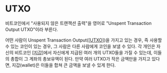 # UTXO

비트코인에서 "사용되지 않은 트랜잭션 출력"을 영어로 "Unspent Transaction Output UTXO"이라 부른다.

어떤 사람이 Unspent Transaction Output([[UTXO]])을 가지고 있는 경우, 즉 사용할 수 있는 코인이 있는 경우, 그 사람은 다른 사람에게 코인을 보낼 수 있다. 각 개인은 자신의 비트코인 [[지갑]](wallet)에서 자신에게 지급된 여러 개의 UTXO들을 가질 수 있는데, 이들의 총합이 그 계좌의 총보유액이 된다. 만약 여러 UTXO가 작은 금액만을 가지고 있다면, 지갑(wallet)은 이들을 합쳐 큰 금액을 보낼 수 있게 한다.

[//begin]: # "Autogenerated link references for markdown compatibility"
[UTXO]: UTXO "UTXO"
[//end]: # "Autogenerated link references"